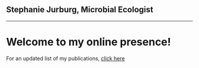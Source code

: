 ## Stephanie Jurburg, Microbial Ecologist
---
<div class="blurb">
	<h1>Welcome to my online presence!</h1>
	<p>For an updated list of my publications,  <a href="https://scholar.google.com/citations?user=0bzB3KYAAAAJ&hl=en&oi=aohttps://scholar.google.com/citations?user=0bzB3KYAAAAJ&hl=en&oi=ao">click here</a>
</div><!-- /.blurb -->
